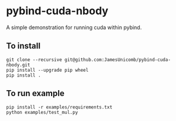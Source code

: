 # pybind-cuda-nbody

A simple demonstration for running cuda within pybind.

## To install

```
git clone --recursive git@github.com:JamesUnicomb/pybind-cuda-nbody.git
pip install --upgrade pip wheel
pip install .
```

## To run example

```
pip install -r examples/requirements.txt
python examples/test_mul.py
```